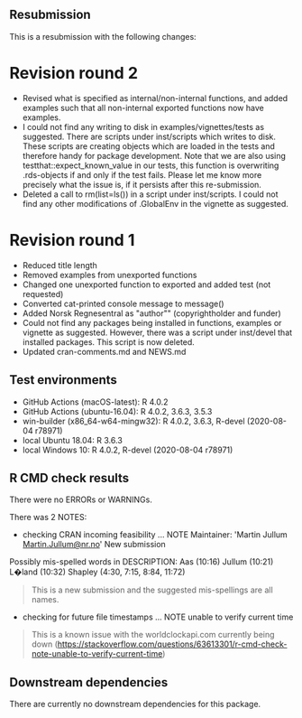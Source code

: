 ## Resubmission

This is a resubmission with the following changes:

# Revision round 2

* Revised what is specified as internal/non-internal functions, and added 
  examples such that all non-internal exported functions now have examples.
* I could not find any writing to disk in examples/vignettes/tests as suggested.
  There are scripts under inst/scripts which writes to disk. These scripts are 
  creating objects which are loaded in the tests and therefore handy for 
  package development. Note that we are also using testthat::expect_known_value
  in our tests, this function is overwriting .rds-objects if and only if
  the test fails. Please let me know more precisely what the issue is, if it
  persists after this re-submission.
* Deleted a call to rm(list=ls()) in a script under inst/scripts. I could not
  find any other modifications of .GlobalEnv in the vignette as suggested.

# Revision round 1


* Reduced title length
* Removed examples from unexported functions
* Changed one unexported function to exported and added test (not requested)
* Converted cat-printed console message to message()
* Added Norsk Regnesentral as "author"" (copyrightholder and funder)
* Could not find any packages being installed in functions, examples or 
  vignette as suggested. However, there was a script under inst/devel that 
  installed packages. This script is now deleted.
* Updated cran-comments.md and NEWS.md

## Test environments

* GitHub Actions (macOS-latest): R 4.0.2
* GitHub Actions (ubuntu-16.04): R 4.0.2, 3.6.3, 3.5.3
* win-builder (x86_64-w64-mingw32): R 4.0.2, 3.6.3, R-devel (2020-08-04 r78971)
* local Ubuntu 18.04: R 3.6.3
* local Windows 10: R 4.0.2, R-devel (2020-08-04 r78971)

## R CMD check results

There were no ERRORs or WARNINGs.

There was 2 NOTES:
* checking CRAN incoming feasibility ... NOTE
Maintainer: 'Martin Jullum <Martin.Jullum@nr.no>'
New submission

Possibly mis-spelled words in DESCRIPTION:
  Aas (10:16)
  Jullum (10:21)
  L�land (10:32)
  Shapley (4:30, 7:15, 8:84, 11:72)

> This is a new submission and the suggested mis-spellings are all names. 

* checking for future file timestamps ... NOTE
  unable to verify current time

> This is a known issue with the worldclockapi.com currently being down
  (https://stackoverflow.com/questions/63613301/r-cmd-check-note-unable-to-verify-current-time)

## Downstream dependencies
There are currently no downstream dependencies for this package.
